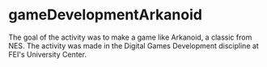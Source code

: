 # gameDevelopmentArkanoid
The goal of the activity was to make a game like Arkanoid, a classic from NES. The activity was made in the Digital Games Development discipline at FEI's University Center.

